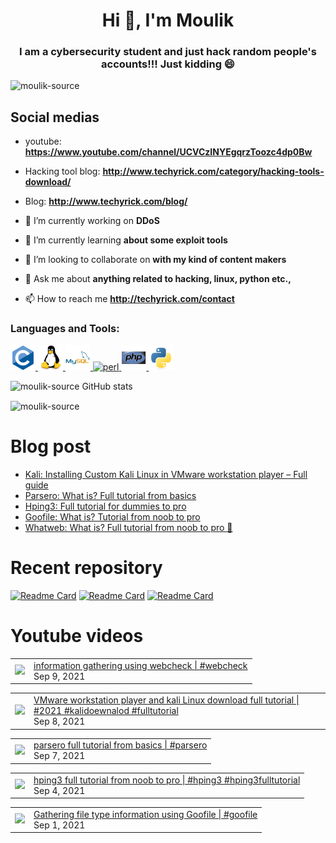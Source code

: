 <h1 align="center">Hi 👋, I'm Moulik</h1>
<h3 align="center">I am a cybersecurity student and just hack random people's accounts!!! Just kidding 😄</h3>

<p align="left"> <img src="https://komarev.com/ghpvc/?username=moulik-source&label=Profile%20views&color=0e75b6&style=flat" alt="moulik-source" /> </p> 

## Social medias
- youtube: **https://www.youtube.com/channel/UCVCzINYEgqrzToozc4dp0Bw**
- Hacking tool blog: **http://www.techyrick.com/category/hacking-tools-download/**
- Blog: **http://www.techyrick.com/blog/**

- 🔭 I’m currently working on **DDoS**

- 🌱 I’m currently learning **about some exploit tools**

- 👯 I’m looking to collaborate on **with my kind of content makers**

- 💬 Ask me about **anything related to hacking, linux, python etc.,**

- 📫 How to reach me **http://techyrick.com/contact**


<h3 align="left">Languages and Tools:</h3>
<p align="left"> <a href="https://www.cprogramming.com/" target="_blank"> <img src="https://raw.githubusercontent.com/devicons/devicon/master/icons/c/c-original.svg" alt="c" width="40" height="40"/> </a> <a href="https://www.linux.org/" target="_blank"> <img src="https://raw.githubusercontent.com/devicons/devicon/master/icons/linux/linux-original.svg" alt="linux" width="40" height="40"/> </a> <a href="https://www.mysql.com/" target="_blank"> <img src="https://raw.githubusercontent.com/devicons/devicon/master/icons/mysql/mysql-original-wordmark.svg" alt="mysql" width="40" height="40"/> </a> <a href="https://www.perl.org/" target="_blank"> <img src="https://api.iconify.design/logos-perl.svg" alt="perl" width="40" height="40"/> </a> <a href="https://www.php.net" target="_blank"> <img src="https://raw.githubusercontent.com/devicons/devicon/master/icons/php/php-original.svg" alt="php" width="40" height="40"/> </a> <a href="https://www.python.org" target="_blank"> <img src="https://raw.githubusercontent.com/devicons/devicon/master/icons/python/python-original.svg" alt="python" width="40" height="40"/> </a> </p>



![moulik-source GitHub stats](https://github-readme-stats.vercel.app/api?username=moulik-source&show_icons=true&theme=vision-friendly-dark)

<p><img align="center" src="https://github-readme-streak-stats.herokuapp.com/?user=moulik-source&theme=vision-friendly-dark" alt="moulik-source" /></p>

# Blog post
<!-- BLOG-POST-LIST:START -->
- [Kali: Installing Custom Kali Linux in VMware workstation player – Full guide](https://www.techyrick.com/kali-installing-custom-kali-linux-in-vmware-workstation-player-full-guide/)
- [Parsero: What is? Full tutorial from basics](https://www.techyrick.com/parsero/)
- [Hping3: Full tutorial for dummies to pro](https://www.techyrick.com/hping3-full-tutorial-for-dummies-to-pro/)
- [Goofile: What is? Tutorial from noob to pro](https://www.techyrick.com/goofile/)
- [Whatweb: What is? Full tutorial from noob to pro 💯](https://www.techyrick.com/whatweb/)
<!-- BLOG-POST-LIST:END -->

# Recent repository 

[![Readme Card](https://github-readme-stats.vercel.app/api/pin/?username=moulik-source&repo=ddos&theme=outrun)](https://github.com/moulik-source/ddos) 
[![Readme Card](https://github-readme-stats.vercel.app/api/pin/?username=moulik-source&repo=port-scan&theme=outrun)](https://github.com/moulik-source/port-scan)
[![Readme Card](https://github-readme-stats.vercel.app/api/pin/?username=moulik-source&repo=webcheck&theme=outrun)](https://github.com/moulik-source/webcheck)

# Youtube videos

<!-- YOUTUBE:START --><table><tr><td><a href="https://www.youtube.com/watch?v=Eq4GdBKIe30"><img width="140px" src="https://i.ytimg.com/vi/Eq4GdBKIe30/mqdefault.jpg"></a></td>
<td><a href="https://www.youtube.com/watch?v=Eq4GdBKIe30">information gathering using webcheck | #webcheck</a><br/>Sep 9, 2021</td></tr></table>
<table><tr><td><a href="https://www.youtube.com/watch?v=IyQN_PzwhgI"><img width="140px" src="https://i.ytimg.com/vi/IyQN_PzwhgI/mqdefault.jpg"></a></td>
<td><a href="https://www.youtube.com/watch?v=IyQN_PzwhgI">VMware workstation player and kali Linux download full tutorial | #2021 #kalidoewnalod #fulltutorial</a><br/>Sep 8, 2021</td></tr></table>
<table><tr><td><a href="https://www.youtube.com/watch?v=ZQcdi6MS0I0"><img width="140px" src="https://i.ytimg.com/vi/ZQcdi6MS0I0/mqdefault.jpg"></a></td>
<td><a href="https://www.youtube.com/watch?v=ZQcdi6MS0I0">parsero full tutorial from basics | #parsero</a><br/>Sep 7, 2021</td></tr></table>
<table><tr><td><a href="https://www.youtube.com/watch?v=Mqhv6uhC794"><img width="140px" src="https://i.ytimg.com/vi/Mqhv6uhC794/mqdefault.jpg"></a></td>
<td><a href="https://www.youtube.com/watch?v=Mqhv6uhC794">hping3 full tutorial from noob to pro | #hping3 #hping3fulltutorial</a><br/>Sep 4, 2021</td></tr></table>
<table><tr><td><a href="https://www.youtube.com/watch?v=t_Nn3oh3NaM"><img width="140px" src="https://i.ytimg.com/vi/t_Nn3oh3NaM/mqdefault.jpg"></a></td>
<td><a href="https://www.youtube.com/watch?v=t_Nn3oh3NaM">Gathering file type information using Goofile | #goofile</a><br/>Sep 1, 2021</td></tr></table>
<!-- YOUTUBE:END -->

